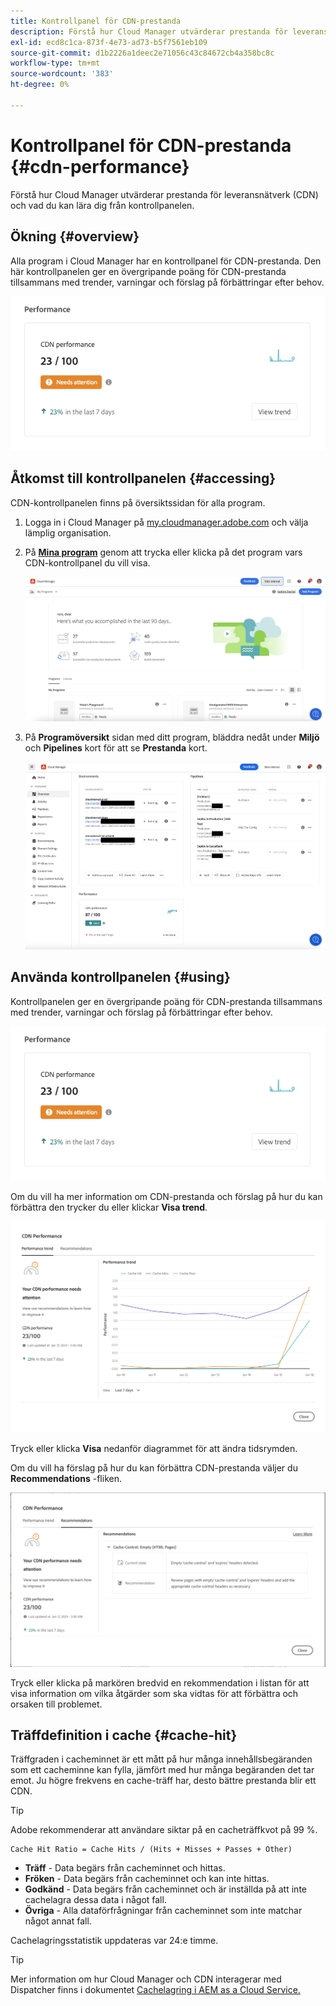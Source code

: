 ```yaml
---
title: Kontrollpanel för CDN-prestanda
description: Förstå hur Cloud Manager utvärderar prestanda för leveransnätverk (CDN) och vad du kan lära dig från kontrollpanelen.
exl-id: ecd8c1ca-873f-4e73-ad73-b5f7561eb109
source-git-commit: d1b2226a1deec2e71056c43c84672cb4a358bc8c
workflow-type: tm+mt
source-wordcount: '383'
ht-degree: 0%

---
```


# Kontrollpanel för CDN-prestanda {#cdn-performance}

Förstå hur Cloud Manager utvärderar prestanda för leveransnätverk (CDN) och vad du kan lära dig från kontrollpanelen.

## Ökning {#overview}

Alla program i Cloud Manager har en kontrollpanel för CDN-prestanda. Den här kontrollpanelen ger en övergripande poäng för CDN-prestanda tillsammans med trender, varningar och förslag på förbättringar efter behov.

![Kontrollpanel för CDN-prestanda](assets/cdn-performance-dashboard.png)

## Åtkomst till kontrollpanelen {#accessing}

CDN-kontrollpanelen finns på översiktssidan för alla program.

1. Logga in i Cloud Manager på [my.cloudmanager.adobe.com](https://my.cloudmanager.adobe.com/) och välja lämplig organisation.

1. På **[Mina program](/help/implementing/cloud-manager/navigation.md#my-programs)** genom att trycka eller klicka på det program vars CDN-kontrollpanel du vill visa.

   ![Sidan Mina program](assets/my-programs.png)

1. På **Programöversikt** sidan med ditt program, bläddra nedåt under **Miljö** och **Pipelines** kort för att se **Prestanda** kort.

   ![Prestanda](assets/cdn-performance-overview.png)

## Använda kontrollpanelen {#using}

Kontrollpanelen ger en övergripande poäng för CDN-prestanda tillsammans med trender, varningar och förslag på förbättringar efter behov.

![Kontrollpanel för CDN-prestanda](assets/cdn-performance-dashboard.png)

Om du vill ha mer information om CDN-prestanda och förslag på hur du kan förbättra den trycker du eller klickar **Visa trend**.

![Resultattrend](assets/cdn-performance-trend.png)

Tryck eller klicka **Visa** nedanför diagrammet för att ändra tidsrymden.

Om du vill ha förslag på hur du kan förbättra CDN-prestanda väljer du **Recommendations** -fliken.

![CDN-rekommendationer](assets/cdn-performance-recommendations.png)

Tryck eller klicka på markören bredvid en rekommendation i listan för att visa information om vilka åtgärder som ska vidtas för att förbättra och orsaken till problemet.

## Träffdefinition i cache {#cache-hit}

Träffgraden i cacheminnet är ett mått på hur många innehållsbegäranden som ett cacheminne kan fylla, jämfört med hur många begäranden det tar emot. Ju högre frekvens en cache-träff har, desto bättre prestanda blir ett CDN.

>[!TIP]
>
>Adobe rekommenderar att användare siktar på en cacheträffkvot på 99 %.

```text
Cache Hit Ratio = Cache Hits / (Hits + Misses + Passes + Other)
```

* **Träff** - Data begärs från cacheminnet och hittas.
* **Fröken** - Data begärs från cacheminnet och kan inte hittas.
* **Godkänd** - Data begärs från cacheminnet och är inställda på att inte cachelagra dessa data i något fall.
* **Övriga** - Alla dataförfrågningar från cacheminnet som inte matchar något annat fall.

Cachelagringsstatistik uppdateras var 24:e timme.

>[!TIP]
>
>Mer information om hur Cloud Manager och CDN interagerar med Dispatcher finns i dokumentet [Cachelagring i AEM as a Cloud Service.](/help/implementing/dispatcher/caching.md)
